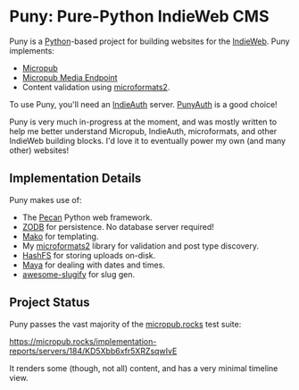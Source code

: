 Puny: Pure-Python IndieWeb CMS
==============================

Puny is a [Python](http://www.python.org)-based project for building websites
for the [IndieWeb](https://www.indieweb.org). Puny implements:

* [Micropub](https://www.w3.org/TR/micropub/)
* [Micropub Media Endpoint](https://www.w3.org/TR/micropub/#media-endpoint)
* Content validation using [microformats2](https://github.com/cleverdevil/microformats2).

To use Puny, you'll need an [IndieAuth](https://indieweb.org/IndieAuth) server.
[PunyAuth](https://github.com/cleverdevil/punyauth) is a good choice!

Puny is very much in-progress at the moment, and was mostly written to help me
better understand Micropub, IndieAuth, microformats, and other IndieWeb building
blocks. I'd love it to eventually power my own (and many other) websites!

Implementation Details
----------------------

Puny makes use of:

* The [Pecan](http://www.pecanpy.org) Python web framework.
* [ZODB](http://www.zodb.org) for persistence. No database server required!
* [Mako](http://www.makotemplates.org) for templating.
* My [microformats2](https://github.com/cleverdevil/microformats2) library for
  validation and post type discovery.
* [HashFS](https://github.com/dgilland/hashfs) for storing uploads on-disk.
* [Maya](https://github.com/kennethreitz/maya) for dealing with dates and times.
* [awesome-slugify](https://pypi.python.org/pypi/awesome-slugify) for slug gen.


Project Status
--------------

Puny passes the vast majority of the [micropub.rocks](https://micropub.rocks)
test suite:

https://micropub.rocks/implementation-reports/servers/184/KD5Xbb6xfr5XRZsqwIvE

It renders some (though, not all) content, and has a very minimal timeline view.
